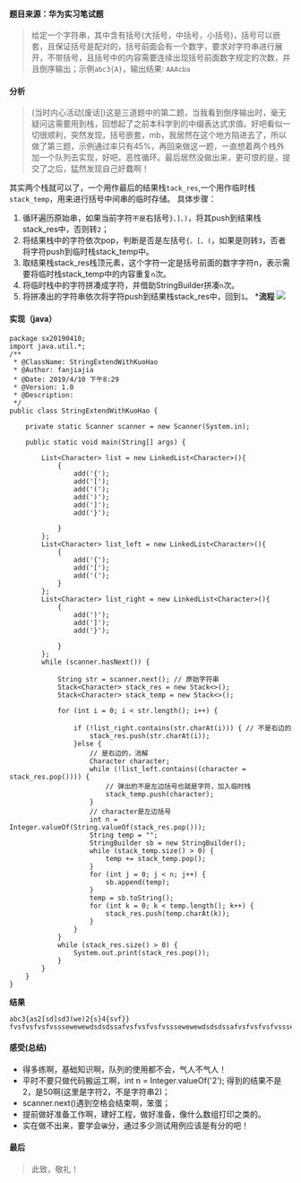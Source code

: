 #### 题目来源：华为实习笔试题
> 给定一个字符串，其中含有括号(大括号，中括号，小括号)，括号可以嵌套，且保证括号是配对的，括号前面会有一个数字，要求对字符串进行展开，不带括号，且括号中的内容需要连续出现括号前面数字规定的次数，并且倒序输出；示例`abc3{A}`，输出结果: `AAAcba`
<!-- more -->
#### 分析
>(当时内心活动[废话])这是三道题中的第二题，当我看到倒序输出时，毫无疑问这需要用到栈，回想起了之前本科学到的中缀表达式求值。好吧看似一切很顺利，突然发现，括号嵌套，mb，我居然在这个地方陷进去了，所以做了第三题，示例通过率只有45%，再回来做这一题，一直想着两个栈外加一个队列去实现，好吧，恶性循环。最后居然没做出来，更可恨的是，提交了之后，猛然发现自己好蠢啊！

其实两个栈就可以了，一个用作最后的结果栈`tack_res`,一个用作临时栈`stack_temp`，用来进行括号中间串的临时存储。
具体步骤：
1. 循环遍历原始串，如果当前字符`不是`右括号`}、]、)`，将其push到结果栈stack_res中，否则转`2`；
2. 将结果栈中的字符依次pop，判断是否是左括号`{、[、(`，如果是则转`3`，否者将字符push到临时栈stack_temp中。
3. 取结果栈stack_res栈顶元素，这个字符一定是括号前面的数字字符n，表示需要将临时栈stack_temp中的内容重复`n`次。
4. 将临时栈中的字符拼凑成字符，并借助StringBuilder拼凑`n`次。
5. 将拼凑出的字符串依次将字符push到结果栈stack_res中，回到`1`。
***流程**
![](https://ws1.sinaimg.cn/large/005RsUADgy1g1yy2hdc29j312g0t6tf4.jpg)
#### 实现（java）
```
package sx20190410;
import java.util.*;
/**
 * @ClassName: StringExtendWithKuoHao
 * @Author: fanjiajia
 * @Date: 2019/4/10 下午8:29
 * @Version: 1.0
 * @Description:
 */
public class StringExtendWithKuoHao {

    private static Scanner scanner = new Scanner(System.in);

    public static void main(String[] args) {

        List<Character> list = new LinkedList<Character>(){
            {
                add('{');
                add('[');
                add('(');
                add(')');
                add(']');
                add('}');

            }
        };
        List<Character> list_left = new LinkedList<Character>(){
            {
                add('{');
                add('[');
                add('(');
            }
        };
        List<Character> list_right = new LinkedList<Character>(){
            {
                add(')');
                add(']');
                add('}');

            }
        };
        while (scanner.hasNext()) {

            String str = scanner.next(); // 原始字符串
            Stack<Character> stack_res = new Stack<>();
            Stack<Character> stack_temp = new Stack<>();

            for (int i = 0; i < str.length(); i++) {

                if (!list_right.contains(str.charAt(i))) { // 不是右边的
                    stack_res.push(str.charAt(i));
                }else {
                    // 是右边的，消解
                    Character character;
                    while (!list_left.contains((character = stack_res.pop()))) {
                        // 弹出的不是左边括号也就是字符，加入临时栈
                        stack_temp.push(character);
                    }
                    // character是左边括号
                    int n = Integer.valueOf(String.valueOf(stack_res.pop()));
                    String temp = "";
                    StringBuilder sb = new StringBuilder();
                    while (stack_temp.size() > 0) {
                        temp += stack_temp.pop();
                    }
                    for (int j = 0; j < n; j++) {
                        sb.append(temp);
                    }
                    temp = sb.toString();
                    for (int k = 0; k < temp.length(); k++) {
                        stack_res.push(temp.charAt(k));
                    }
                }
            }
            while (stack_res.size() > 0) {
                System.out.print(stack_res.pop());
            }
        }
    }
}
```
**结果**
```
abc3{as2[sd]sd3(we)2{s}4{svf}}
fvsfvsfvsfvsssewewewdsdsdssafvsfvsfvsfvsssewewewdsdsdssafvsfvsfvsfvsssewewewdsdsdssacba
```
#### 感受(总结)
- 得多练啊，基础知识啊，队列的使用都不会，气人不气人！
- 平时不要只做代码搬运工啊，int n = Integer.valueOf('2'); 得到的结果不是2，是50啊(这里是字符2，不是字符串2)；
- scanner.next()遇到空格会结束啊，笨蛋；
-  提前做好准备工作啊，建好工程，做好准备，像什么数组打印之类的。
- 实在做不出来，要学会`骗`分，通过多少测试用例应该是有分的吧！

#### 最后
> 此致，敬礼！